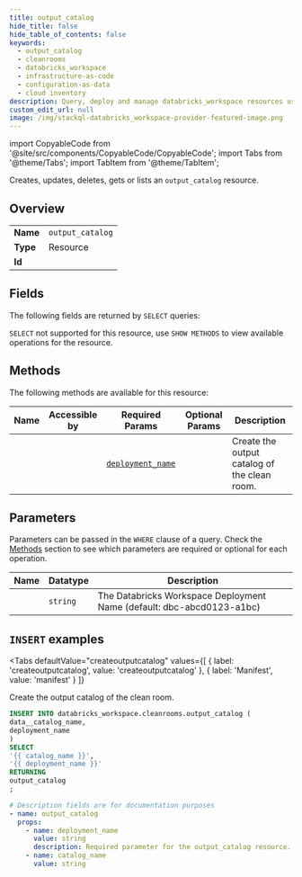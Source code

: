 ```yaml
--- 
title: output_catalog
hide_title: false
hide_table_of_contents: false
keywords:
  - output_catalog
  - cleanrooms
  - databricks_workspace
  - infrastructure-as-code
  - configuration-as-data
  - cloud inventory
description: Query, deploy and manage databricks_workspace resources using SQL
custom_edit_url: null
image: /img/stackql-databricks_workspace-provider-featured-image.png
---
```


import CopyableCode from '@site/src/components/CopyableCode/CopyableCode';
import Tabs from '@theme/Tabs';
import TabItem from '@theme/TabItem';

Creates, updates, deletes, gets or lists an <code>output_catalog</code> resource.

## Overview
<table><tbody>
<tr><td><b>Name</b></td><td><code>output_catalog</code></td></tr>
<tr><td><b>Type</b></td><td>Resource</td></tr>
<tr><td><b>Id</b></td><td><CopyableCode code="databricks_workspace.cleanrooms.output_catalog" /></td></tr>
</tbody></table>

## Fields

The following fields are returned by `SELECT` queries:

`SELECT` not supported for this resource, use `SHOW METHODS` to view available operations for the resource.


## Methods

The following methods are available for this resource:

<table>
<thead>
    <tr>
    <th>Name</th>
    <th>Accessible by</th>
    <th>Required Params</th>
    <th>Optional Params</th>
    <th>Description</th>
    </tr>
</thead>
<tbody>
<tr>
    <td><a href="#createoutputcatalog"><CopyableCode code="createoutputcatalog" /></a></td>
    <td><CopyableCode code="insert" /></td>
    <td><a href="#parameter-deployment_name"><code>deployment_name</code></a></td>
    <td></td>
    <td>Create the output catalog of the clean room.</td>
</tr>
</tbody>
</table>

## Parameters

Parameters can be passed in the `WHERE` clause of a query. Check the [Methods](#methods) section to see which parameters are required or optional for each operation.

<table>
<thead>
    <tr>
    <th>Name</th>
    <th>Datatype</th>
    <th>Description</th>
    </tr>
</thead>
<tbody>
<tr id="parameter-deployment_name">
    <td><CopyableCode code="deployment_name" /></td>
    <td><code>string</code></td>
    <td>The Databricks Workspace Deployment Name (default: dbc-abcd0123-a1bc)</td>
</tr>
</tbody>
</table>

## `INSERT` examples

<Tabs
    defaultValue="createoutputcatalog"
    values={[
        { label: 'createoutputcatalog', value: 'createoutputcatalog' },
        { label: 'Manifest', value: 'manifest' }
    ]}
>
<TabItem value="createoutputcatalog">

Create the output catalog of the clean room.

```sql
INSERT INTO databricks_workspace.cleanrooms.output_catalog (
data__catalog_name,
deployment_name
)
SELECT 
'{{ catalog_name }}',
'{{ deployment_name }}'
RETURNING
output_catalog
;
```
</TabItem>
<TabItem value="manifest">

```yaml
# Description fields are for documentation purposes
- name: output_catalog
  props:
    - name: deployment_name
      value: string
      description: Required parameter for the output_catalog resource.
    - name: catalog_name
      value: string
```
</TabItem>
</Tabs>

